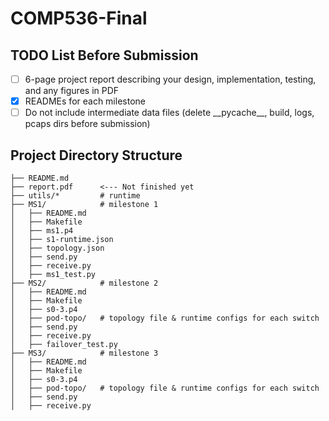 # COMP536-Final

## TODO List Before Submission

- [ ] 6-page project report describing your design, implementation, testing, and any figures in PDF
- [x] READMEs for each milestone
- [ ] Do not include intermediate data files (delete \_\_pycache\_\_, build, logs, pcaps dirs before submission)

## Project Directory Structure

```
├── README.md
├── report.pdf      <--- Not finished yet
├── utils/*         # runtime 
├── MS1/            # milestone 1
│   ├── README.md
│   ├── Makefile
│   ├── ms1.p4
│   ├── s1-runtime.json
│   ├── topology.json
│   ├── send.py
│   ├── receive.py
│   ├── ms1_test.py     
├── MS2/            # milestone 2   
│   ├── README.md
│   ├── Makefile
│   ├── s0-3.p4
│   ├── pod-topo/   # topology file & runtime configs for each switch
│   ├── send.py
│   ├── receive.py
│   ├── failover_test.py
├── MS3/            # milestone 3
│   ├── README.md
│   ├── Makefile
│   ├── s0-3.p4
│   ├── pod-topo/   # topology file & runtime configs for each switch
│   ├── send.py
│   ├── receive.py
```
